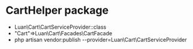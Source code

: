 # CartHelper package
+ Luan\Cart\CartServiceProvider::class
+ "Cart"=>Luan\Cart\Facades\CartFacade
+ php artisan vendor:publish --provider=Luan\Cart\CartServiceProvider